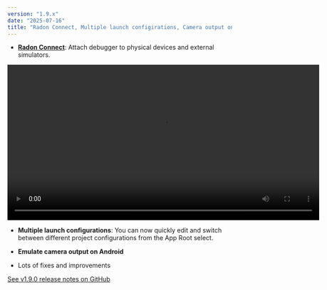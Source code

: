 ```yaml
---
version: "1.9.x"
date: "2025-07-16"
title: "Radon Connect, Multiple launch configirations, Camera output on Android"
---
```


- [**Radon Connect**](/docs/features/radon-connect): Attach debugger to physical devices and external simulators.

<video autoPlay loop width="700" controls className="shadow-image changelog-item">
  <source src="/video/radon-connect.mp4" type="video/mp4" />
</video>

- **Multiple launch configurations**: You can now quickly edit and switch between different project configurations from the App Root select.

- **Emulate camera output on Android**

- Lots of fixes and improvements

<a href="https://github.com/software-mansion/radon-ide/releases/tag/v1.9.0" target="_blank">See v1.9.0 release notes on GitHub</a>

